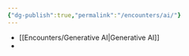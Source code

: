 ```yaml
---
{"dg-publish":true,"permalink":"/encounters/ai/"}
---
```


- [[Encounters/Generative AI\|Generative AI]]
- 